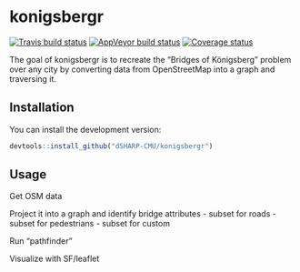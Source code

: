 
<!-- README.md is generated from README.Rmd. Please edit that file -->

# konigsbergr

[![Travis build
status](https://travis-ci.org/dSHARP-CMU/konigsbergr.svg?branch=master)](https://travis-ci.org/dSHARP-CMU/konigsbergr)
[![AppVeyor build
status](https://ci.appveyor.com/api/projects/status/github/dSHARP-CMU/konigsbergr?branch=master&svg=true)](https://ci.appveyor.com/project/dSHARP-CMU/konigsbergr)
[![Coverage
status](https://codecov.io/gh/dSHARP-CMU/konigsbergr/branch/master/graph/badge.svg)](https://codecov.io/github/dSHARP-CMU/konigsbergr?branch=master)

The goal of konigsbergr is to recreate the “Bridges of Königsberg”
problem over any city by converting data from OpenStreetMap into a graph
and traversing it.

## Installation

You can install the development version:

``` r
devtools::install_github("dSHARP-CMU/konigsbergr")
```

## Usage

Get OSM data

Project it into a graph and identify bridge attributes - subset for
roads - subset for pedestrians - subset for custom

Run “pathfinder”

Visualize with SF/leaflet
